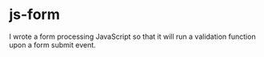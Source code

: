 # js-form
I wrote a form processing JavaScript so that it will run a validation function upon a form submit event.

